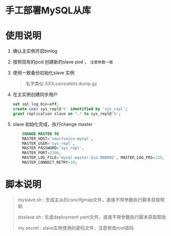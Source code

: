 #  手工部署MySQL从库

# 使用说明

1. 确认主实例开启binlog

2. 按照现有的pod 创建新的slave pod ， `注意参数一致`

3. 使用一致备份初始化slave 实例

   > 名字类似 XXX.consistent.dump.gz

4. 在主实例创建同步用户

   ```sql
   set sql_log_bin=off; 
   create user sys_repl@'%' identified by 'sys_repl';
   grant replication slave on *.* to sys_repl@'%';		
   ```

5. slave 初始化完成，执行change master

   ```sql
       CHANGE MASTER TO
       MASTER_HOST='smartvoice-mysql',
       MASTER_USER='sys_repl',
       MASTER_PASSWORD='sys_repl',
       MASTER_PORT=3306,
       MASTER_LOG_FILE='mysql-master-bin.000002', MASTER_LOG_POS=120,
       MASTER_CONNECT_RETRY=10;
   ```


# 脚本说明

>  myslave.sh :  生成主从的concifgmap文件，直接不带参数执行脚本获取帮助
>
>  doslave.sh :  生成deployment yaml文件，直接不带参数执行脚本获取帮助 
>
>  my.secret :  slave实例使用的密码文件，注意修改root密码